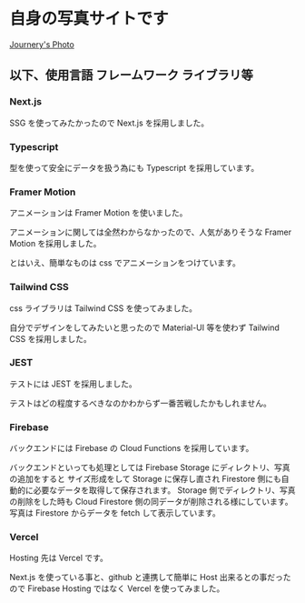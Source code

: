 # 自身の写真サイトです

[Journery's Photo](https://www.teraphoto.net/)

## 以下、使用言語 フレームワーク ライブラリ等

### Next.js

SSG を使ってみたかったので Next.js を採用しました。

### Typescript

型を使って安全にデータを扱う為にも Typescript を採用しています。

### Framer Motion

アニメーションは Framer Motion を使いました。

アニメーションに関しては全然わからなかったので、人気がありそうな Framer Motion を採用しました。

とはいえ、簡単なものは css でアニメーションをつけています。

### Tailwind CSS

css ライブラリは Tailwind CSS を使ってみました。

自分でデザインをしてみたいと思ったので Material-UI 等を使わず Tailwind CSS を採用しました。

### JEST

テストには JEST を採用しました。

テストはどの程度するべきなのかわからず一番苦戦したかもしれません。

### Firebase

バックエンドには Firebase の Cloud Functions を採用しています。

バックエンドといっても処理としては Firebase Storage にディレクトリ、写真の追加をすると サイズ形成をして Storage に保存し直され Firestore 側にも自動的に必要なデータを取得して保存されます。
Storage 側でディレクトリ、写真の削除をした時も Cloud Firestore 側の同データが削除される様にしています。
写真は Firestore からデータを fetch して表示しています。

### Vercel

Hosting 先は Vercel です。

Next.js を使っている事と、github と連携して簡単に Host 出来るとの事だったので Firebase Hosting ではなく Vercel を使ってみました。
